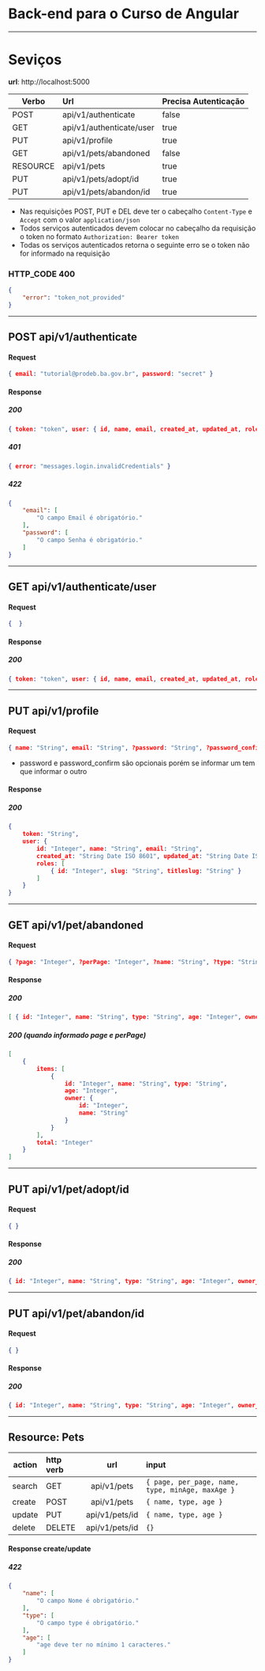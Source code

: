 # Back-end para o Curso de Angular #
_____

# Seviços

**url**: http://localhost:5000   

| Verbo    |      Url      	      |  Precisa Autenticação |
|----------|:---------------------|:-----------|
| POST 	   |  api/v1/authenticate 	    | false |
| GET 	   |  api/v1/authenticate/user | true |
| PUT 	   |  api/v1/profile 	        | true |
| GET 	   |  api/v1/pets/abandoned | false |
| RESOURCE |  api/v1/pets 	        | true  |
| PUT 	   |  api/v1/pets/adopt/id | true |
| PUT 	   |  api/v1/pets/abandon/id | true |


- Nas requisições POST, PUT e DEL deve ter o cabeçalho `Content-Type` e `Accept` com o valor `application/json`
- Todos serviços autenticados devem colocar no cabeçalho da requisição o token no formato `Authorization: Bearer token`
- Todas os serviços autenticados retorna o seguinte erro se o token não for informado na requisição

### HTTP_CODE 400
```json
{
    "error": "token_not_provided"
}
```

_____
## POST api/v1/authenticate   

#### Request

```json 
{ email: "tutorial@prodeb.ba.gov.br", password: "secret" }
```

#### Response

##### 200   
```json 
{ token: "token", user: { id, name, email, created_at, updated_at, roles: [id, slug, title ] } } 
```
##### 401
```json 
{ error: "messages.login.invalidCredentials" } 
```

##### 422

```json
{
    "email": [
        "O campo Email é obrigatório."
    ],
    "password": [
        "O campo Senha é obrigatório."
    ]
}
```

_____
## GET api/v1/authenticate/user

#### Request

```json 
{  }
```

#### Response

##### 200   
```json 
{ token: "token", user: { id, name, email, created_at, updated_at, roles: [id, slug, title ] } } 
```

_____
## PUT api/v1/profile

#### Request

```json 
{ name: "String", email: "String", ?password: "String", ?password_confirm: "String" }
```
- password e password_confirm são opcionais porém se informar um tem que informar o outro

#### Response

##### 200   
```json 
{ 
    token: "String", 
    user: { 
        id: "Integer", name: "String", email: "String", 
        created_at: "String Date ISO 8601", updated_at: "String Date ISO 8601", 
        roles: [ 
            { id: "Integer", slug: "String", titleslug: "String" }
        ] 
    } 
} 
```

_____
## GET api/v1/pet/abandoned

#### Request

```json 
{ ?page: "Integer", ?perPage: "Integer", ?name: "String", ?type: "String", ?minAge: "Integer", ?maxAge: "Integer" }
```

#### Response

##### 200
```json 
[ { id: "Integer", name: "String", type: "String", age: "Integer", owner: { id: "Integer", name: "String" } } ]  
```

##### 200 (quando informado page e perPage)  
```json 
[ 
    { 
        items: [ 
            { 
                id: "Integer", name: "String", type: "String", 
                age: "Integer", 
                owner: { 
                    id: "Integer", 
                    name: "String" 
                } 
            } 
        ], 
        total: "Integer" 
    } 
]
```

_____
## PUT api/v1/pet/adopt/id

#### Request

```json 
{ }
```

#### Response

##### 200
```json 
{ id: "Integer", name: "String", type: "String", age: "Integer", owner_id: "Integer" } 
```

_____
## PUT api/v1/pet/abandon/id

#### Request

```json 
{ }
```

#### Response

##### 200
```json 
{ id: "Integer", name: "String", type: "String", age: "Integer", owner_id: "Integer" } 
```
_____
## Resource: Pets

| action   | http verb |     url      |      input      |  
|----------|:-------------|:------------:|:----------------|
| search   | GET | api/v1/pets |   ```{ page, per_page, name, type, minAge, maxAge }```  |
| create   | POST | api/v1/pets |   ```{ name, type, age } ```  |
| update   | PUT | api/v1/pets/id |   ```{ name, type, age } ```  |
| delete   | DELETE | api/v1/pets/id |   ```{} ```  |

#### Response create/update

##### 422

```json
{
    "name": [
        "O campo Nome é obrigatório."
    ],
    "type": [
        "O campo type é obrigatório."
    ],
    "age": [
        "age deve ter no mínimo 1 caracteres."
    ]
}
```
